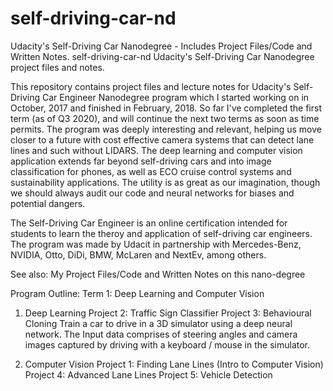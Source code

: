 # self-driving-car-nd
Udacity's Self-Driving Car Nanodegree - Includes Project Files/Code and Written Notes.
self-driving-car-nd
Udacity's Self-Driving Car Nanodegree project files and notes.

This repository contains project files and lecture notes for Udacity's Self-Driving Car Engineer Nanodegree program which I started working on in October, 2017 and finished in February, 2018. So far I've completed the first term (as of Q3 2020), and will continue the next two terms as soon as time permits. The program was deeply interesting and relevant, helping us move closer to a future with cost effective camera systems that can detect lane lines and such without LIDARS. The deep learning and computer vision application extends far beyond self-driving cars and into image classification for phones, as well as ECO cruise control systems and sustainability applications. The utility is as great as our imagination, though we should always audit our code and neural networks for biases and potential dangers. 

The Self-Driving Car Engineer is an online certification intended for students to learn the theroy and application of self-driving car engineers. The program was made by Udacit in partnership with Mercedes-Benz, NVIDIA, Otto, DiDi, BMW, McLaren and NextEv, among others. 

See also: My Project Files/Code and Written Notes on this nano-degree

Program Outline:
Term 1: Deep Learning and Computer Vision

1. Deep Learning
Project 2: Traffic Sign Classifier
Project 3: Behavioural Cloning
Train a car to drive in a 3D simulator using a deep neural network.
The Input data comprises of steering angles and camera images captured by driving with a keyboard / mouse in the simulator.

2. Computer Vision
Project 1: Finding Lane Lines (Intro to Computer Vision)
Project 4: Advanced Lane Lines
Project 5: Vehicle Detection
